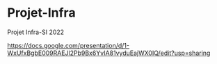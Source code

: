 # Projet-Infra
Projet Infra-SI 2022

https://docs.google.com/presentation/d/1-WxUfxBgbE009RAEJl2Pb9Bx6YvIA81vyduEajWX0IQ/edit?usp=sharing

